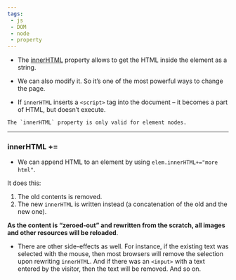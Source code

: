 ```yaml
---
tags: 
 - js
 - DOM
 - node
 - property
---
```


- The [innerHTML](https://w3c.github.io/DOM-Parsing/#the-innerhtml-mixin) property allows to get the HTML inside the element as a string.

- We can also modify it. So it’s one of the most powerful ways to change the page.

- If `innerHTML` inserts a `<script>` tag into the document – it becomes a part of HTML, but doesn’t execute.

```ad-note
The `innerHTML` property is only valid for element nodes.
```

---

### innerHTML +=

- We can append HTML to an element by using `elem.innerHTML+="more html"`.

It does this:

1. The old contents is removed.
2. The new `innerHTML` is written instead (a concatenation of the old and the new one).

**As the content is “zeroed-out” and rewritten from the scratch, all images and other resources will be reloaded**.

- There are other side-effects as well. For instance, if the existing text was selected with the mouse, then most browsers will remove the selection upon rewriting `innerHTML`. And if there was an `<input>` with a text entered by the visitor, then the text will be removed. And so on.